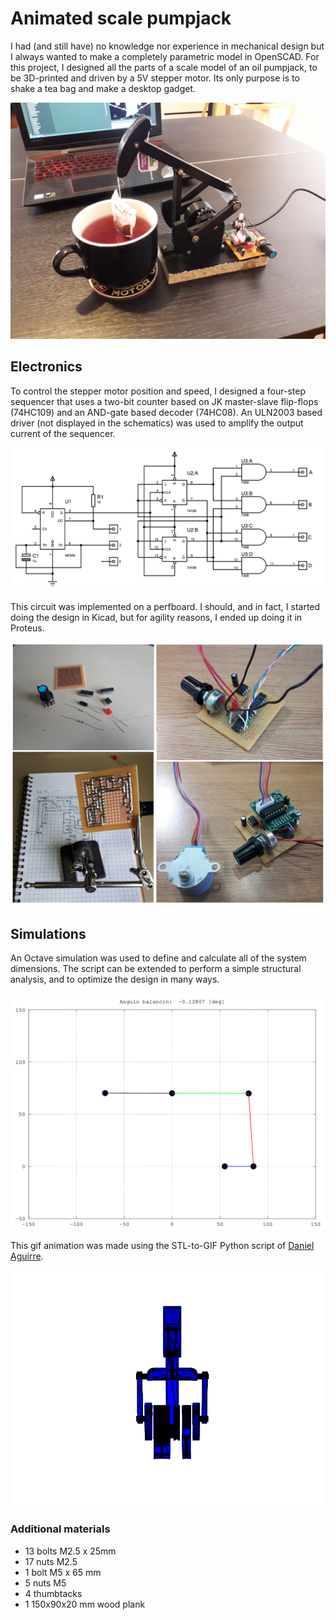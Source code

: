 # Animated scale pumpjack

I had (and still have) no knowledge nor experience in mechanical design but I always wanted to make a completely parametric model in OpenSCAD. For this project, I designed all the parts of a scale model of an oil pumpjack, to be 3D-printed and driven by a 5V stepper motor. Its only purpose is to shake a tea bag and make a desktop gadget.  

[![Demo funcionando](img/final.jpg)](https://youtu.be/eCK8AgMWHLU)

## Electronics 

To control the stepper motor position and speed, I designed a four-step sequencer that uses a two-bit counter based on JK master-slave flip-flops (74HC109) and an AND-gate based decoder (74HC08). An ULN2003 based driver (not displayed in the schematics) was used to amplify the output current of the sequencer.  

![Schematics](hardware/Proteus/schematic.bmp)  

This circuit was implemented on a perfboard. I should, and in fact, I started doing the design in Kicad, but for agility reasons, I ended up doing it in Proteus.  

![Perfboard](img/collage.jpg)  

## Simulations

An Octave simulation was used to define and calculate all of the system dimensions. The script can be extended to perform a simple structural analysis, and to optimize the design in many ways.  

![Simulation animation](octave/anim.gif)  

This gif animation was made using the STL-to-GIF Python script of [Daniel Aguirre](https://github.com/DAguirreAg).  

![Model animation](python/model.gif)  


### Additional materials

  - 13 bolts M2.5 x 25mm  
  - 17 nuts M2.5  
  - 1 bolt M5 x 65 mm  
  - 5 nuts M5  
  - 4 thumbtacks  
  - 1 150x90x20 mm wood plank  